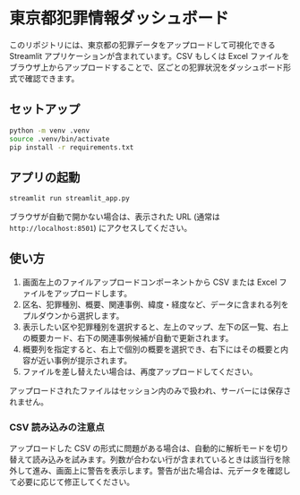 # 東京都犯罪情報ダッシュボード

このリポジトリには、東京都の犯罪データをアップロードして可視化できる Streamlit アプリケーションが含まれています。CSV もしくは Excel ファイルをブラウザ上からアップロードすることで、区ごとの犯罪状況をダッシュボード形式で確認できます。

## セットアップ

```bash
python -m venv .venv
source .venv/bin/activate
pip install -r requirements.txt
```

## アプリの起動

```bash
streamlit run streamlit_app.py
```

ブラウザが自動で開かない場合は、表示された URL (通常は `http://localhost:8501`) にアクセスしてください。

## 使い方

1. 画面左上のファイルアップロードコンポーネントから CSV または Excel ファイルをアップロードします。
2. 区名、犯罪種別、概要、関連事例、緯度・経度など、データに含まれる列をプルダウンから選択します。
3. 表示したい区や犯罪種別を選択すると、左上のマップ、左下の区一覧、右上の概要カード、右下の関連事例候補が自動で更新されます。
4. 概要列を指定すると、右上で個別の概要を選択でき、右下にはその概要と内容が近い事例が提示されます。
5. ファイルを差し替えたい場合は、再度アップロードしてください。

アップロードされたファイルはセッション内のみで扱われ、サーバーには保存されません。

### CSV 読み込みの注意点

アップロードした CSV の形式に問題がある場合は、自動的に解析モードを切り替えて読み込みを試みます。列数が合わない行が含まれているときは該当行を除外して進み、画面上に警告を表示します。警告が出た場合は、元データを確認して必要に応じて修正してください。
